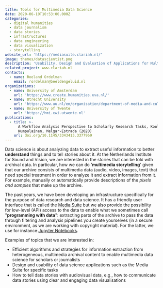 ```yaml
---
title: Tools for Multimedia Data Science
date: 2020-06-10T10:53:00.000Z
categories:
  - digital humanities
  - data journalism
  - data stories
  - infrastructures
  - data engineering
  - data visualization
  - storytelling
website_url: 'https://mediasuite.clariah.nl/'
image: themes/datascientist.png
description: 'Usability, Design and Evaluation of Applications for Multimedia Data Science'
related_project: www.clariah.nl
contacts:
  - name: Roeland Ordelman
    email: rordelman@beeldengeluid.nl
organizations:
  - name: University of Amsterdam
    url: 'https://www.create.humanities.uva.nl/'
  - name: Utrecht University
    url: 'https://www.uu.nl/en/organisation/department-of-media-and-culture-studies'
  - name: University of Twente
    url: 'https://hmi.ewi.utwente.nl'
publications:
  - title: >-
      A Workflow Analysis Perspective to Scholarly Research Tasks, Koolen,
      Kumpulainen, Melgar-Estrada (2020)
    url: doi.org/10.1145/3343413.3377969
---
```


Data science is about analyzing data to extract useful information to better **understand** things and to tell stories about it. At the Netherlands Institute for Sound and Vision, we are interested in the stories that can be told with archival data. In particular, how we can do '**multimedia storytelling**' given that our archive consists of multimedia data (audio, video, images, text) that need special treatment in order to analyze it and extract information from it. For example, manually or automatically provide descriptions of the *pixels and samples* that make up the archive.

The past years, we have been developing an infrastructure specifically for the purpose of data research and data science. It has a friendly user interface that is called the [Media Suite](https://mediasuite.clariah.nl/) but we also provide the possibility for low-level (API) access to the data to enable what we sometimes call "**programming with data**": extracting parts of the archive to pass the data through filtering and analysis pipelines you create yourselves (in a secure environment, as we are working with copyright material). For the latter, we use for instance [Jupyter Notebooks](https://jupyter.org/).

Examples of topics that we are interested in:
* Efficient algorithms and strategies for information extraction from heterogeneous, multimedia archival content to enable multimedia data science for scholars or journalists 
* Design and usability of data science applications such as the Media Suite for specific tasks 
* How to tell data stories with audiovisual data, e.g., how to communicate data stories using clear and engaging data visualisations

